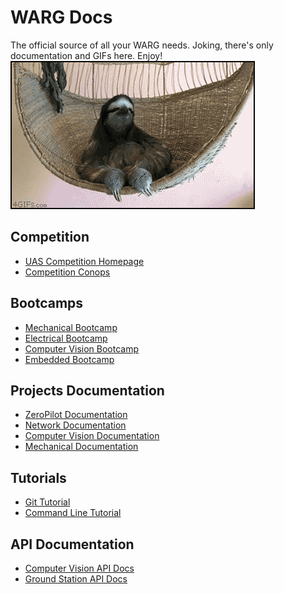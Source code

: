 # WARG Docs

The official source of all your WARG needs. Joking, there's only documentation and GIFs here. Enjoy!
<a id="gif_link" target="_blank">
![Sloth GIF](./images/sloth-deal-with-it.gif)
</a>
## Competition
- [UAS Competition Homepage](https://unmannedsystems.ca/home/students/student-competition-details/)
- [Competition Conops](https://unmannedsystems.ca/download/2017-conops-and-rules/#)

## Bootcamps

- [Mechanical Bootcamp](bootcamp/mechanical.md)
- [Electrical Bootcamp](bootcamp/electrical.md)
- [Computer Vision Bootcamp](bootcamp/computer-vision.md)
- [Embedded Bootcamp](bootcamp/embedded.md)

## Projects Documentation

- [ZeroPilot Documentation](zeropilot/index.md)
- [Network Documentation](network/data_relay.md)
- [Computer Vision Documentation](computer-vision/index.md)
- [Mechanical Documentation](mechanical/index.md)

## Tutorials
- [Git Tutorial](./tutorials/git.md)
- [Command Line Tutorial](./tutorials/shell.md)

## API Documentation
- [Computer Vision API Docs](http://uwarg.github.io/computer-vision/html/)
- [Ground Station API Docs](http://gs.uwarg.com)
